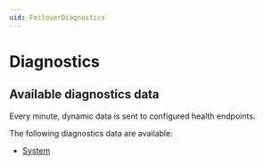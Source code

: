 ```yaml
---
uid: FailoverDiagnostics
---
```


# Diagnostics

## Available diagnostics data

Every minute, dynamic data is sent to configured health endpoints.

The following diagnostics data are available:

- [System](xref:SystemFailover)

